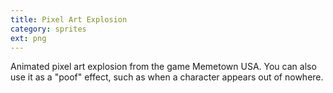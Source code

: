 ```yaml
---
title: Pixel Art Explosion
category: sprites
ext: png
---
```

Animated pixel art explosion from the game Memetown USA. You can also use it as a "poof" effect, such as when a character appears out of nowhere.